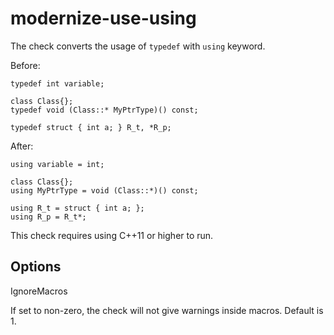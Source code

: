 modernize-use-using
===================

The check converts the usage of `typedef` with `using` keyword.

Before:

    typedef int variable;

    class Class{};
    typedef void (Class::* MyPtrType)() const;

    typedef struct { int a; } R_t, *R_p;

After:

    using variable = int;

    class Class{};
    using MyPtrType = void (Class::*)() const;

    using R_t = struct { int a; };
    using R_p = R_t*;

This check requires using C++11 or higher to run.

Options
-------

IgnoreMacros

If set to non-zero, the check will not give warnings inside macros.
Default is <span class="title-ref">1</span>.

